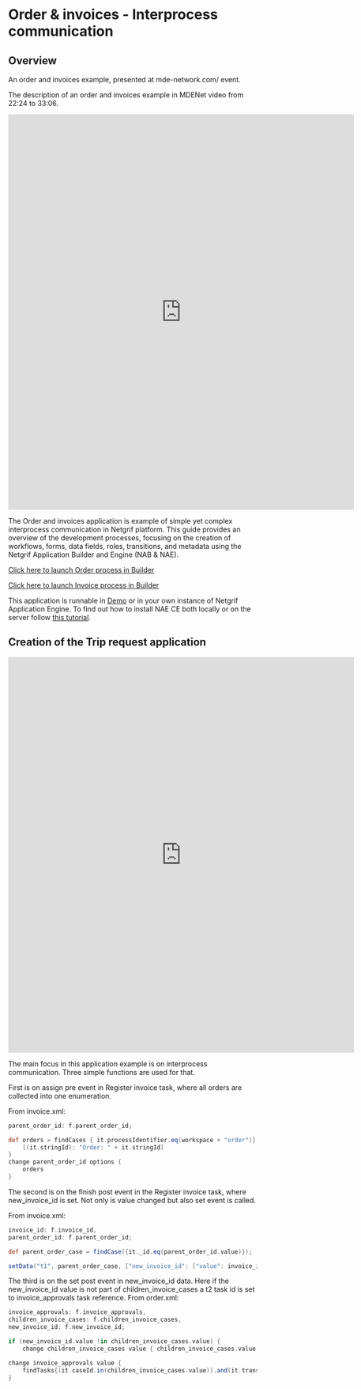 # Order & invoices - Interprocess communication

## Overview

An order and invoices example, presented at mde-network.com/ event.

The description of an order and invoices example in MDENet video from 22:24 to 33:06.

<iframe width="700" height="800" src="https://www.youtube.com/embed/M6KFZ07vNNI?start=1344" title="YouTube video player"
frameborder="0" allow="accelerometer; autoplay; clipboard-write; encrypted-media; gyroscope; picture-in-picture"
allowfullscreen></iframe>

The Order and invoices application is example of simple yet complex interprocess communication in Netgrif platform. This guide provides an overview of the development processes, focusing on the creation of workflows, forms, data fields, roles, transitions, and metadata using the Netgrif Application Builder and Engine (NAB & NAE).

[Click here to launch Order process in Builder](https://builder.netgrif.com/modeler?modelUrl=https://academy.netgrif.com/examples/inter_process_communication/order.xml)

[Click here to launch Invoice process in Builder](https://builder.netgrif.com/modeler?modelUrl=https://academy.netgrif.com/examples/inter_process_communication/invoice.xml)

This application is runnable in [Demo](https://etask.netgrif.cloud/) or in your own instance of Netgrif
Application Engine. To find out how to install NAE CE both locally or on the server
follow [this tutorial](tutorials/nae-ce-starter.md).

## Creation of the Trip request application

<iframe width="700" height="800" src="https://www.youtube.com/embed/YEU8G7qd_KM" title="YouTube video player"
frameborder="0" allow="accelerometer; autoplay; clipboard-write; encrypted-media; gyroscope; picture-in-picture"
allowfullscreen></iframe>

The main focus in this application example is on interprocess communication. Three simple functions are used for that.

First is on assign pre event in Register invoice task, where all orders are collected into one enumeration.

From invoice.xml:
```groovy
parent_order_id: f.parent_order_id;

def orders = findCases { it.processIdentifier.eq(workspace + "order")}.collectEntries {
    [(it.stringId): "Order: " + it.stringId]
}
change parent_order_id options {
    orders
}
```

The second is on the finish post event in the Register invoice task, where new_invoice_id is set. Not only is value changed but also set event is called.

From invoice.xml:
```groovy
invoice_id: f.invoice_id,
parent_order_id: f.parent_order_id;

def parent_order_case = findCase({it._id.eq(parent_order_id.value)});

setData("t1", parent_order_case, ["new_invoice_id": ["value": invoice_id.value, "type": "text"]]);
```

The third is on the set post event in new_invoice_id data. Here if the new_invoice_id value is not part of children_invoice_cases a t2 task id is set to invoice_approvals task reference.
From order.xml:
```groovy
invoice_approvals: f.invoice_approvals,
children_invoice_cases: f.children_invoice_cases,
new_invoice_id: f.new_invoice_id;

if (new_invoice_id.value !in children_invoice_cases.value) {
    change children_invoice_cases value { children_invoice_cases.value +  new_invoice_id.value}}

change invoice_approvals value {
    findTasks{(it.caseId.in(children_invoice_cases.value)).and(it.transitionId.eq("t2"))}?.collect{it.stringId}
}
```